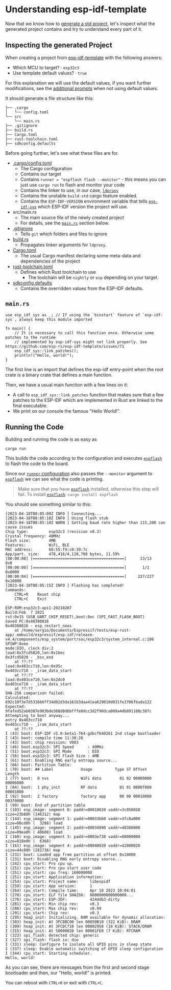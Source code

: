 # Understanding esp-idf-template

Now that we know how to [generate a std project], let's inspect what the generated project contains and try to understand every part of it.

## Inspecting the generated Project

When creating a project from [esp-idf-template] with the following answers:
- Which MCU to target? · `esp32c3`
- Use template default values? · `true`

For this explanation we will use the default values, if you want further modifications, see the [additional prompts] when not using default values.

It should generate a file structure like this:

```text
├── .cargo
│   └── config.toml
└── src
    └── main.rs
├── .gitignore
├── build.rs
├── Cargo.toml
├── rust-toolchain.toml
├── sdkconfig.defaults
```

Before going further, let's see what these files are for.

- [.cargo/config.toml]
    - The Cargo configuration
    - Contains our target
    - Contains `runner = "espflash flash --monitor"` - this means you can just use `cargo run` to flash and monitor your code
    - Contains the linker to use, in our case, [`ldproxy`]
    - Contains the unstable `build-std` cargo feature enabled.
    - Contains the `ESP-IDF-VERSION` environment variable that tells [`esp-idf-sys`] which ESP-IDF version the project will use.
- src/main.rs
    - The main source file of the newly created project
    - For details, see the [`main.rs`] section below.
- [.gitignore]
    - Tells `git` which folders and files to ignore
- [build.rs]
    - Propagates linker arguments for `ldproxy`.
- [Cargo.toml]
    - The usual Cargo manifest declaring some meta-data and dependencies of the project
- [rust-toolchain.toml]
    - Defines which Rust toolchain to use
      - The toolchain will be `nightly` or `esp` depending on your target.
- [sdkconfig.defaults]
    - Contains the overridden values from the ESP-IDF defaults.

## `main.rs`

```rust,ignore
use esp_idf_sys as _; // If using the `binstart` feature of `esp-idf-sys`, always keep this module imported

fn main() {
    // It is necessary to call this function once. Otherwise some patches to the runtime
    // implemented by esp-idf-sys might not link properly. See https://github.com/esp-rs/esp-idf-template/issues/71
    esp_idf_sys::link_patches();
    println!("Hello, world!");
}
```
The first line is an import that defines the esp-idf entry-point when the root crate is a binary crate that defines a main function.

Then, we have a usual main function with a  few lines on it:
- A call to `esp_idf_sys::link_patches` function that makes sure that a few patches to the ESP-IDF which are implemented in Rust are linked to the final executable.
- We print on our console the famous "Hello World!".

## Running the Code

Building and running the code is as easy as

```shell
cargo run
```

This builds the code according to the configuration and executes [`espflash`] to flash the code to the board.

Since our [`runner` configuration] also passes the `--monitor` argument to [`espflash`] we can see what the code is printing.

> Make sure that you have [`espflash`] installed, otherwise this step will fail. To install [`espflash`]:
> `cargo install espflash`

You should see something similar to this:
```text
[2023-04-18T08:05:09Z INFO ] Connecting...
[2023-04-18T08:05:10Z INFO ] Using flash stub
[2023-04-18T08:05:10Z WARN ] Setting baud rate higher than 115,200 can cause issues
Chip type:         esp32c3 (revision v0.3)
Crystal frequency: 40MHz
Flash size:        4MB
Features:          WiFi, BLE
MAC address:       60:55:f9:c0:39:7c
App/part. size:    478,416/4,128,768 bytes, 11.59%
[00:00:00] [========================================]      13/13      0x0
[00:00:00] [========================================]       1/1       0x8000
[00:00:04] [========================================]     227/227     0x10000                                                                   [2023-04-18T08:05:15Z INFO ] Flashing has completed!
Commands:
    CTRL+R    Reset chip
    CTRL+C    Exit

ESP-ROM:esp32c3-api1-20210207
Build:Feb  7 2021
rst:0x15 (USB_UART_CHIP_RESET),boot:0xc (SPI_FAST_FLASH_BOOT)
Saved PC:0x40380816
0x40380816 - esp_restart_noos
    at /home/sergio/Documents/Espressif/tests/esp-rust-app/.embuild/espressif/esp-idf/release-v4.4/components/esp_system/port/soc/esp32c3/system_internal.c:106
SPIWP:0xee
mode:DIO, clock div:2
load:0x3fcd5820,len:0x16ec
0x3fcd5820 - _bss_end
    at ??:??
load:0x403cc710,len:0x95c
0x403cc710 - _iram_data_start
    at ??:??
load:0x403ce710,len:0x2dc0
0x403ce710 - _iram_data_start
    at ??:??
SHA-256 comparison failed:
Calculated: 692c10f3e7d531666ff34d02d3da161b3daa41ea629010d031fe3706fbada122
Expected: 9fafed52ab0387e903bde368d0d6bfffe0dcc3d2f90dca069a4db891108c387c
Attempting to boot anyway...
entry 0x403cc710
0x403cc710 - _iram_data_start
    at ??:??
I (43) boot: ESP-IDF v5.0-beta1-764-gdbcf640261 2nd stage bootloader
I (43) boot: compile time 11:30:26
I (43) boot: chip revision: V003
I (46) boot.esp32c3: SPI Speed      : 40MHz
I (51) boot.esp32c3: SPI Mode       : DIO
I (56) boot.esp32c3: SPI Flash Size : 4MB
I (61) boot: Enabling RNG early entropy source...
I (66) boot: Partition Table:
I (70) boot: ## Label            Usage          Type ST Offset   Length
I (77) boot:  0 nvs              WiFi data        01 02 00009000 00006000
I (84) boot:  1 phy_init         RF data          01 01 0000f000 00001000
I (92) boot:  2 factory          factory app      00 00 00010000 003f0000
I (99) boot: End of partition table
I (103) esp_image: segment 0: paddr=00010020 vaddr=3c050020 size=23b88h (146312) map
I (144) esp_image: segment 1: paddr=00033bb0 vaddr=3fc8a000 size=00cd8h (  3288) load
I (145) esp_image: segment 2: paddr=00034890 vaddr=40380000 size=09ea0h ( 40608) load
I (160) esp_image: segment 3: paddr=0003e738 vaddr=00000000 size=018e0h (  6368)
I (161) esp_image: segment 4: paddr=00040020 vaddr=42000020 size=44c88h (281736) map
I (231) boot: Loaded app from partition at offset 0x10000
I (231) boot: Disabling RNG early entropy source...
I (242) cpu_start: Pro cpu up.
I (251) cpu_start: Pro cpu start user code
I (251) cpu_start: cpu freq: 160000000
I (251) cpu_start: Application information:
I (254) cpu_start: Project name:     libespidf
I (259) cpu_start: App version:      1
I (264) cpu_start: Compile time:     Apr 18 2023 10:04:01
I (270) cpu_start: ELF file SHA256:  0000000000000000...
I (276) cpu_start: ESP-IDF:          424ddb3-dirty
I (281) cpu_start: Min chip rev:     v0.3
I (286) cpu_start: Max chip rev:     v0.99
I (291) cpu_start: Chip rev:         v0.3
I (295) heap_init: Initializing. RAM available for dynamic allocation:
I (303) heap_init: At 3FC8BC00 len 00050B10 (322 KiB): DRAM
I (309) heap_init: At 3FCDC710 len 00002950 (10 KiB): STACK/DRAM
I (315) heap_init: At 50000020 len 00001FE0 (7 KiB): RTCRAM
I (323) spi_flash: detected chip: generic
I (327) spi_flash: flash io: dio
I (331) sleep: Configure to isolate all GPIO pins in sleep state
I (337) sleep: Enable automatic switching of GPIO sleep configuration
I (344) cpu_start: Starting scheduler.
Hello, world!
```
As you can see, there are messages from the first and second stage bootloader and then, our "Hello, world!" is printed.

You can reboot with `CTRL+R` or exit with `CTRL+C`.

[additional prompts]: https://github.com/esp-rs/esp-idf-template#generate-the-project
[.gitignore]: https://git-scm.com/docs/gitignore
[Cargo.toml]: https://doc.rust-lang.org/cargo/reference/manifest.html
[rust-toolchain.toml]: https://rust-lang.github.io/rustup/overrides.html#the-toolchain-file
[.cargo/config.toml]: https://doc.rust-lang.org/cargo/reference/config.html
[generate a std project]: ./index.md
[esp-idf-template]: https://github.com/esp-rs/esp-template
[`esp-idf-sys`]: https://github.com/esp-rs/esp-idf-sys
[`main.rs`]: #mainrs
[`ldproxy`]: https://github.com/esp-rs/embuild/tree/master/ldproxy
[build.rs]: https://doc.rust-lang.org/cargo/reference/build-scripts.html
[sdkconfig.defaults]: https://docs.espressif.com/projects/esp-idf/en/latest/esp32/api-guides/build-system.html#custom-sdkconfig-defaults
[`espflash`]: https://github.com/esp-rs/espflash/tree/main/espflash
[`runner` configuration]: https://doc.rust-lang.org/cargo/reference/config.html#targettriplerunner
